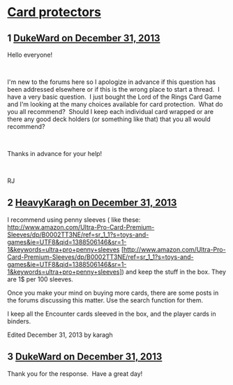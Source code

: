# [Card protectors](https://community.fantasyflightgames.com/topic/96029-card-protectors/)

## 1 [DukeWard on December 31, 2013](https://community.fantasyflightgames.com/topic/96029-card-protectors/?do=findComment&comment=941944)

Hello everyone!

 

I'm new to the forums here so I apologize in advance if this question has been addressed elsewhere or if this is the wrong place to start a thread.  I have a very basic question.  I just bought the Lord of the Rings Card Game and I'm looking at the many choices available for card protection.  What do you all recommend?  Should I keep each individual card wrapped or are there any good deck holders (or something like that) that you all would recommend?

 

Thanks in advance for your help!

 

RJ

## 2 [HeavyKaragh on December 31, 2013](https://community.fantasyflightgames.com/topic/96029-card-protectors/?do=findComment&comment=941971)

I recommend using penny sleeves ( like these: http://www.amazon.com/Ultra-Pro-Card-Premium-Sleeves/dp/B0002TT3NE/ref=sr_1_1?s=toys-and-games&ie=UTF8&qid=1388506146&sr=1-1&keywords=ultra+pro+penny+sleeves [http://www.amazon.com/Ultra-Pro-Card-Premium-Sleeves/dp/B0002TT3NE/ref=sr_1_1?s=toys-and-games&ie=UTF8&qid=1388506146&sr=1-1&keywords=ultra+pro+penny+sleeves]) and keep the stuff in the box. They are 1$ per 100 sleeves.

Once you make your mind on buying more cards, there are some posts in the forums discussing this matter. Use the search function for them.

I keep all the Encounter cards sleeved in the box, and the player cards in binders.

Edited December 31, 2013 by karagh

## 3 [DukeWard on December 31, 2013](https://community.fantasyflightgames.com/topic/96029-card-protectors/?do=findComment&comment=941973)

Thank you for the response.  Have a great day!

